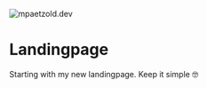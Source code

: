 ![mpaetzold.dev](https://user-images.githubusercontent.com/5154880/122954670-ee76c300-d37f-11eb-91de-7b35b35e22b7.png?raw=true "mpaetzold.dev")

# Landingpage
Starting with my new landingpage. Keep it simple :nerd_face:
